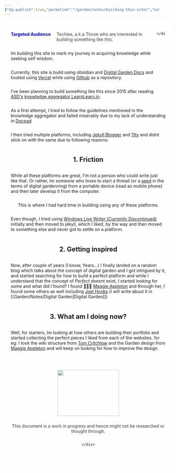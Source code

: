 ```yaml
---
{"dg-publish":true,"permalink":"/garden/notes/building-this-site/","noteIcon":1,"created":"2024-12-06T21:37:42.000+01:00","updated":"2024-12-08T22:20:48.000+01:00"}
---
```



<div style="display: flex; flex-wrap: wrap; align-items: center; justify-content: center; background:#fefefe; width:100%; padding:20px;">
	<div style="display: flex; flex-direction: row; justify-content: space-between;">
		<p style="color:blue; font-weight:bold;flex:40%">Targeted Audience</p>
		<div>
		<p style="text-align:left;color:#3a3b36;flex:60%;padding-left:10px;padding-right:10px">Techies, a.k.a Those who are interested in building something like this. </p></div>
		
	</div>
</div>

Im building this site to mark my journey in acquiring knowledge while seeking self wisdom.

Currently, this site is build using obsidian and [Digital Garden Docs](https://dg-docs.ole.dev/advanced/tips-and-tricks/) and hosted using [Vercel](https://vercel.com) while using [Github](https://github.com/ruwaizrazak/being) as a repository.

I've been planning to build something like this since 2015 after reading [ASD's](https://asd.learnlearn.in/about/) [knowledge aggregator LearnLearn.in](https://learnlearn.in). 

As a first attempt, I tried to follow the guidelines mentioned in the knowledge aggregator and failed miserably due to my lack of understanding in [Docpad](https://docpad.bevry.me)

I then tried multiple platforms, including [Jekyll](https://jekyllrb.com),[Blogger](https://beingrez.blogspot.com/search?updated-max=2014-07-30T23:15:00-07:00&max-results=11&start=22&by-date=false) and [11ty](https://www.11ty.dev) and didnt stick on with the same due to following reasons:

## 1. Friction
While all these platforms are great, I'm not a person who could write just like that. Or rather, Im someone who loves to start a thread (or a [seed](https://publish.obsidian.md/alexisrondeau/Digital+Garden+🌱🌳🍇) in the terms of digital gardenning) from a portable device (read as mobile phone) and then later develop it from the computer.

This is where I had hard time in building using any of these platforms.

Even though, I tried using [Windows Live Writer (Currently Discontinued)](https://en.wikipedia.org/wiki/Windows_Live_Writer) initially and then moved to jekyll, which I liked, by the way and then moved to something else and never got to settle on a platform.

## 2. Getting inspired
Now, after couple of years (I know, Years...) I finally landed on a random blog which talks about the concept of digital garden and I got intrigued by it, and started searching for how to build a perfect platform and while I understand that the concept of *Perfect* doesnt exist, I started looking for some and what did I found? I found 🥁🥁🥁 [Maggie Appleton](https://maggieappleton.com/) and through her, I found some others as well including [Joel Hooks](https://joelhooks.com/digital-garden) (I will write about it in [[Garden/Notes/Digital Garden\|Digital Garden]])

## 3. What am I doing now?
Well, for starters, Im looking at how others are building their portfolio and started collecting the perfect pieces I liked from each of the websites. for eg: I took the wiki structure from [Tom Critchlow](https://tomcritchlow.com/wiki/) and the Garden design from [Maggie Appleton](https://maggieappleton.com/garden) and will keep on looking for how to improve the design.


<div style="display: flex; flex-wrap: wrap; align-items: center; justify-content: center; background:#fefefe; width:100%; height:350px;">
	<div style="display: flex; flex-direction: column; justify-content: center;align-items:center;">
		<img style="padding:10px;height:150px;width:200px;" src="https://i.imgur.com/WSE5dB4.png"/>
		<div>
		<p style="text-align:center;color:#3a3b36;">This document is a work in progress and hence might not be researched or thought through. </p></div>
		
	</div>
</div>
